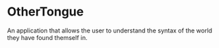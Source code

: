 # OtherTongue

An application that allows the user to understand the syntax of the world they have found themself in.
